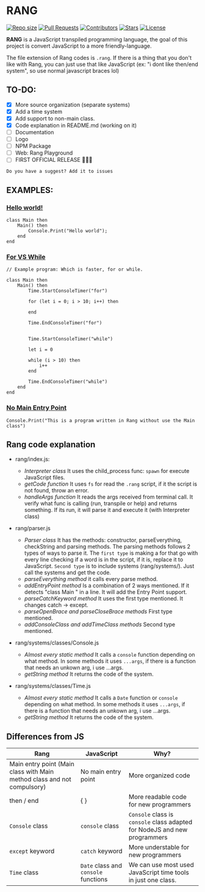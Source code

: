 # RANG
<a href="https://github.com/RinkaGI/Rang" onClick = "return false"><img alt = "Repo size" src = "https://img.shields.io/github/repo-size/RinkaGI/Rang"></a>
<a href="https://github.com/RinkaGI/Rang/pulls"><img alt = "Pull Requests" src = "https://img.shields.io/github/issues-pr/RinkaGI/Rang"></a>
<a href="https://github.com/RinkaGI/Rang/graphs/contributors"><img alt = "Contributors" src = "https://img.shields.io/github/contributors/RinkaGI/Rang"></a>
<a href="https://github.com/RinkaGI/Rangstargazers"><img alt = "Stars" src = "https://img.shields.io/github/stars/RinkaGI/Rang"></a>
<a href="https://github.com/RinkaGI/Rang/blob/main/LICENSE"><img alt = "License" src = "https://img.shields.io/github/license/RinkaGI/Rang"></a>

**RANG** is a JavaScript transpiled programming language, the goal of this project is convert JavaScript to a more friendly-language.

The file extension of Rang codes is `.rang`.
If there is a thing that you don't like with Rang, you can just use that like JavaScript (ex: "i dont like then/end system", so use normal javascript braces lol)

## TO-DO:
- [X] More source organization (separate systems)
- [x] Add a time system
- [X] Add support to non-main class.
- [X] Code explanation in README.md (working on it)
- [ ] Documentation
- [ ] Logo
- [ ] NPM Package
- [ ] Web: Rang Playground
- [ ] FIRST OFFICIAL RELEASE 🎉🎉🎉

`Do you have a suggest? Add it to issues`

## EXAMPLES:

### [Hello world!](https://www.helloworld.org)
```
class Main then
    Main() then
        Console.Print("Hello world");
    end
end
```

### [For VS While](https://www.w3schools.com/jsref/tryit.asp?filename=tryjsref_console_time3)
```
// Example program: Which is faster, for or while.

class Main then
    Main() then
        Time.StartConsoleTimer("for")

        for (let i = 0; i > 10; i++) then

        end

        Time.EndConsoleTimer("for")


        Time.StartConsoleTimer("while")

        let i = 0

        while (i > 10) then
            i++
        end

        Time.EndConsoleTimer("while")
    end
end
```

### [No Main Entry Point](https://github.com/RinkaGI/Rang/blob/main/example/NoEntryPoint.rang)
```
Console.Print("This is a program written in Rang without use the Main class")
```

## Rang code explanation
- rang/index.js:
  - *Interpreter class* It uses the child_process func: `spawn` for execute JavaScript files.
  - *getCode function*  It uses `fs` for read the `.rang` script, if it the script is not found, throw an error.
  - *handleArgs function* It reads the args received from terminal call. It verify what func is calling (run, transpile or help) and returns something. If its run, it will parse it and execute it (with Interpreter class)
  
- rang/parser.js
  - *Parser class* It has the methods: constructor, parseEverything, checkString and parsing methods. The parsing methods follows 2 types of ways to parse it. The `first type` is making a for that go with every line checking if a word is in the script, if it is, replace it to JavaScript. `Second type` is to include systems (rang/systems/). Just call the systems and get the code.
  - *parseEverything method* it calls every parse method.
  - *addEntryPoint method* Is a combination of 2 ways mentioned. If it detects "class Main " in a line. It will add the Entry Point support.
  - *parseCatchKeyword method* It uses the first type mentioned. It changes catch -> except.
  - *parseOpenBrace and parseCloseBrace methods* First type mentioned.
  - *addConsoleClass and addTimeClass methods* Second type mentioned.

- rang/systems/classes/Console.js
  - *Almost every static method* It calls a `console` function depending on what method. In some methods it uses `...args`, if there is a function that needs an unkown arg, i use ...args.
  - *getString method* It returns the code of the system.

- rang/systems/classes/Time.js
    - *Almost every static method* It calls a `Date` function or `console` depending on what method. In some methods it uses `...args`, if there is a function that needs an unkown arg, i use ...args.
    - *getString method* It returns the code of the system.


## Differences from JS
| Rang                                                 | JavaScript                           | Why?                                                                      |
|------------------------------------------------------|--------------------------------------|---------------------------------------------------------------------------|
| Main entry point (Main class with Main method class and not compulsory) | No main entry point                  | More organized code                                                       |
| then / end                                           | { }                                  | More readable code for new programmers                                    |
| `Console` class                                      | `console` class                      | `Console` class is `console` class adapted for NodeJS and new programmers |
| `except` keyword                                     | `catch` keyword                      | More understable for new programmers                                      |
| `Time` class                                         | `Date` class and `console` functions | We can use most used JavaScript time tools in just one class.             |